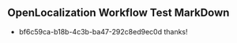 ## OpenLocalization Workflow Test MarkDown
* bf6c59ca-b18b-4c3b-ba47-292c8ed9ec0d 
thanks!<!--HONumber=Mar16_HO4-->
